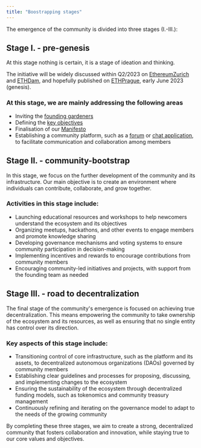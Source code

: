 ```yaml
---
title: "Boostrapping stages"
---
```


The emergence of the community is divided into three stages (I.-III.):

## Stage I. - pre-genesis
At this stage nothing is certain, it is a stage of ideation and thinking.

The initiative will be widely discussed within Q2/2023 on [EthereumZurich](https://ethereumzuri.ch/) and [ETHDam](https://www.ethdam.com/), and hopefully published on [ETHPrague](https://ethprague.com/), early June 2023 (genesis).

### At this stage, we are mainly addressing the following areas

- Inviting the [founding gardeners](/en/founders)
- Defining the [key objectives](/en/goals)
- Finalisation of our [Manifesto](/en/manifesto)
- Establishing a community platform, such as a [forum](http://ethevents.club/) or [chat application](https://t.me/EthereumEG), to facilitate communication and collaboration among members

## Stage II. - community-bootstrap

In this stage, we focus on the further development of the community and its infrastructure. Our main objective is to create an environment where individuals can contribute, collaborate, and grow together.

### Activities in this stage include:

- Launching educational resources and workshops to help newcomers understand the ecosystem and its objectives
- Organizing meetups, hackathons, and other events to engage members and promote knowledge sharing
- Developing governance mechanisms and voting systems to ensure community participation in decision-making
- Implementing incentives and rewards to encourage contributions from community members
- Encouraging community-led initiatives and projects, with support from the founding team as needed

## Stage III. - road to decentralization

The final stage of the community's emergence is focused on achieving true decentralization. This means empowering the community to take ownership of the ecosystem and its resources, as well as ensuring that no single entity has control over its direction.

### Key aspects of this stage include:

- Transitioning control of core infrastructure, such as the platform and its assets, to decentralized autonomous organizations (DAOs) governed by community members
- Establishing clear guidelines and processes for proposing, discussing, and implementing changes to the ecosystem
- Ensuring the sustainability of the ecosystem through decentralized funding models, such as tokenomics and community treasury management
- Continuously refining and iterating on the governance model to adapt to the needs of the growing community

By completing these three stages, we aim to create a strong, decentralized community that fosters collaboration and innovation, while staying true to our core values and objectives.
